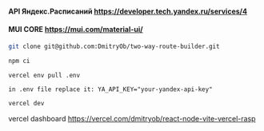 #### API Яндекс.Расписаний https://developer.tech.yandex.ru/services/4
#### MUI CORE https://mui.com/material-ui/
```sh
git clone git@github.com:DmitryOb/two-way-route-builder.git
```
```sh
npm ci
```
```sh
vercel env pull .env
```
``
in .env file replace it: YA_API_KEY="your-yandex-api-key"
``
```sh
vercel dev
```
vercel dashboard https://vercel.com/dmitryob/react-node-vite-vercel-rasp
